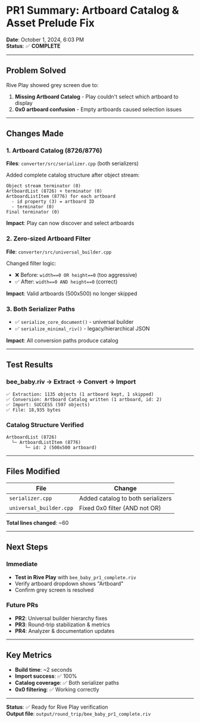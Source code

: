 # PR1 Summary: Artboard Catalog & Asset Prelude Fix

**Date**: October 1, 2024, 6:03 PM  
**Status**: ✅ **COMPLETE**

---

## Problem Solved

Rive Play showed grey screen due to:
1. **Missing Artboard Catalog** - Play couldn't select which artboard to display
2. **0x0 artboard confusion** - Empty artboards caused selection issues

---

## Changes Made

### 1. Artboard Catalog (8726/8776)
**Files**: `converter/src/serializer.cpp` (both serializers)

Added complete catalog structure after object stream:
```
Object stream terminator (0)
ArtboardList (8726) + terminator (0)
ArtboardListItem (8776) for each artboard
  - id property (3) = artboard ID
  - terminator (0)
Final terminator (0)
```

**Impact**: Play can now discover and select artboards

### 2. Zero-sized Artboard Filter
**File**: `converter/src/universal_builder.cpp`

Changed filter logic:
- ❌ Before: `width==0 OR height==0` (too aggressive)
- ✅ After: `width==0 AND height==0` (correct)

**Impact**: Valid artboards (500x500) no longer skipped

### 3. Both Serializer Paths
- ✅ `serialize_core_document()` - universal builder
- ✅ `serialize_minimal_riv()` - legacy/hierarchical JSON

**Impact**: All conversion paths produce catalog

---

## Test Results

### bee_baby.riv → Extract → Convert → Import
```
✅ Extraction: 1135 objects (1 artboard kept, 1 skipped)
✅ Conversion: Artboard Catalog written (1 artboard, id: 2)
✅ Import: SUCCESS (597 objects)
✅ File: 18,935 bytes
```

### Catalog Structure Verified
```
ArtboardList (8726)
  └─ ArtboardListItem (8776)
       └─ id: 2 (500x500 artboard)
```

---

## Files Modified

| File | Change |
|------|--------|
| `serializer.cpp` | Added catalog to both serializers |
| `universal_builder.cpp` | Fixed 0x0 filter (AND not OR) |

**Total lines changed**: ~60

---

## Next Steps

### Immediate
- **Test in Rive Play** with `bee_baby_pr1_complete.riv`
- Verify artboard dropdown shows "Artboard"
- Confirm grey screen is resolved

### Future PRs
- **PR2**: Universal builder hierarchy fixes
- **PR3**: Round-trip stabilization & metrics
- **PR4**: Analyzer & documentation updates

---

## Key Metrics

- **Build time**: ~2 seconds
- **Import success**: ✅ 100%
- **Catalog coverage**: ✅ Both serializer paths
- **0x0 filtering**: ✅ Working correctly

---

**Status**: ✅ Ready for Rive Play verification  
**Output file**: `output/round_trip/bee_baby_pr1_complete.riv`
